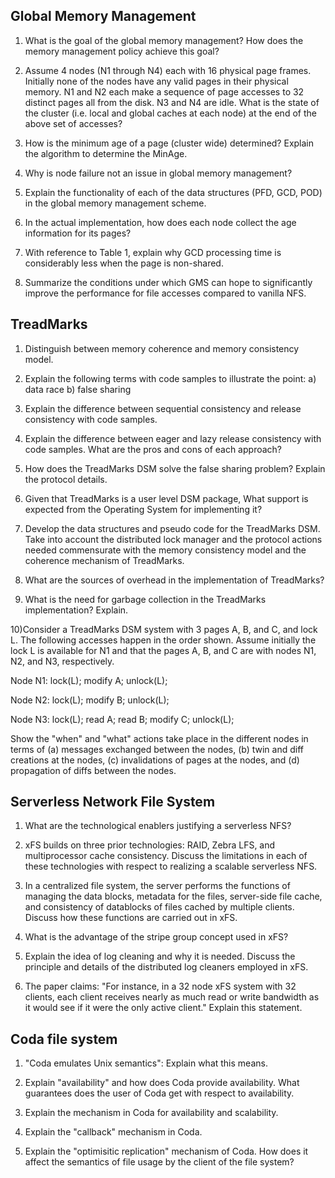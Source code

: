 Global Memory Management
------------------------

1) What is the goal of the global memory management?  How does the
   memory management policy achieve this goal?

2) Assume 4 nodes (N1 through N4) each with 16 physical page frames.
   Initially none of the nodes have any valid pages in their physical
   memory.  N1 and N2 each make a sequence of page accesses to 32 distinct
   pages all from the disk.   N3 and N4 are idle.  What is the state of
   the cluster (i.e. local and global caches at each node) at the
   end of the above set of accesses?

3) How is the minimum age of a page (cluster wide) determined?  Explain
   the algorithm to determine the MinAge.

4) Why is node failure not an issue in global memory management?

5) Explain the functionality of each of the data structures (PFD, GCD, POD)
   in the global memory management scheme.

6) In the actual implementation, how does each node collect the age
   information for its pages?

7) With reference to Table 1, explain why GCD processing time is
   considerably less when the page is non-shared.

8) Summarize the conditions under which GMS can hope to significantly
   improve the performance for file accesses compared to vanilla NFS.


TreadMarks
----------

1) Distinguish between memory coherence and memory consistency model.

2) Explain the following terms with code samples to illustrate the point:
   a) data race
   b) false sharing

3) Explain the difference between sequential consistency and release
   consistency with code samples.

4) Explain the difference between eager and lazy release consistency
   with code samples.  What are the pros and cons of each approach?

5) How does the TreadMarks DSM solve the false sharing problem?
   Explain the protocol details.

6) Given that TreadMarks is a user level DSM package, What support is expected
   from the Operating System for implementing it?

7) Develop the data structures and pseudo code for the TreadMarks
   DSM.  Take into account the distributed lock manager and the
   protocol actions needed commensurate with the memory consistency model
   and the coherence mechanism of TreadMarks.

8) What are the sources of overhead in the implementation of TreadMarks?

9) What is the need for garbage collection in the TreadMarks implementation?
   Explain.

10)Consider a TreadMarks DSM system with 3 pages A, B, and C, and lock L.
   The following accesses happen in the order shown.  Assume initially the
   lock L is available for N1 and that the pages A, B, and C are with nodes
   N1, N2, and N3, respectively.

   Node N1:
                 lock(L);
                   modify A;
                 unlock(L);

   Node N2:
                 lock(L);
                   modify B;
                 unlock(L);

   Node N3:
                 lock(L);
                   read A;
                   read B;
                   modify C;
                 unlock(L);


   Show the "when" and "what" actions take place in the different nodes
   in terms of (a) messages exchanged between the nodes,
   (b) twin and diff creations at the nodes, (c) invalidations of pages
   at the nodes, and (d) propagation of diffs between the nodes.


Serverless Network File System
------------------------------

1) What are the technological enablers justifying a serverless NFS?

2) xFS builds on three prior technologies: RAID, Zebra LFS, and multiprocessor
   cache consistency.  Discuss the limitations in each of these technologies
   with respect to realizing a scalable serverless NFS.

3) In a centralized file system, the server performs the functions of
   managing the data blocks, metadata for the files, server-side
   file cache, and consistency of datablocks of files cached by
   multiple clients.  Discuss how these functions are carried out in
   xFS.

4) What is the advantage of the stripe group concept used in xFS?

5) Explain the idea of log cleaning and why it is needed.  Discuss the
   principle and details of the distributed log cleaners employed in xFS.

6) The paper claims: "For instance, in a 32 node xFS system with 32 clients,
   each client receives nearly as much read or write bandwidth as it would
   see if it were the only active client."
   Explain this statement.

Coda file system
----------------
1) "Coda emulates Unix semantics":  Explain what this means.

2) Explain "availability" and how does Coda provide availability.  What
   guarantees does the user of Coda get with respect to availability.

3) Explain the mechanism in Coda for availability and scalability.

4) Explain the "callback" mechanism in Coda.

5) Explain the "optimisitic replication" mechanism of Coda.  How does it
   affect the semantics of file usage by the client of the file system?
